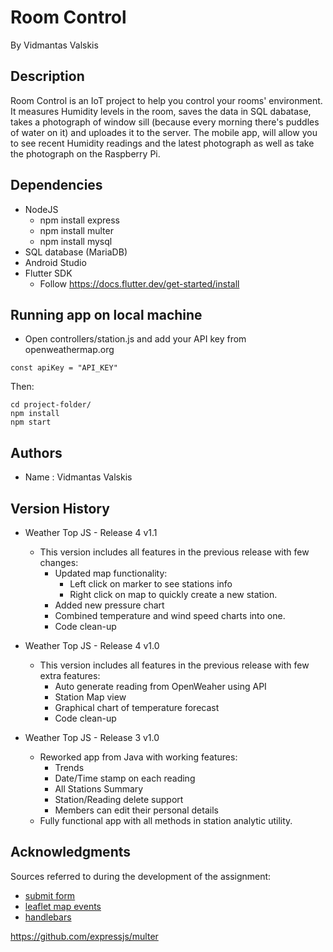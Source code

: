 # Room Control
By Vidmantas Valskis


## Description

Room Control is an IoT project to help you control your rooms' environment. It measures Humidity levels in the room, saves the data in SQL dabatase, takes a photograph of window sill (because every morning there's puddles of water on it) and uploades it to the server. The mobile app, will allow you to see recent Humidity readings and the latest photograph as well as take the photograph on the Raspberry Pi.


## Dependencies

* NodeJS
   * npm install express
   * npm install multer
   * npm install mysql
* SQL database (MariaDB)
* Android Studio
* Flutter SDK
   * Follow https://docs.flutter.dev/get-started/install


## Running app on local machine

* Open controllers/station.js and add your API key from openweathermap.org 
```
const apiKey = "API_KEY"
```
Then:
```
cd project-folder/
npm install
npm start
```


## Authors

* Name : Vidmantas Valskis


## Version History

* Weather Top JS - Release 4 v1.1
    * This version includes all features in the previous release with few changes:
        * Updated map functionality:
            * Left click on marker to see stations info
            * Right click on map to quickly create a new station.
        * Added new pressure chart
        * Combined temperature and wind speed charts into one.
        * Code clean-up
        
* Weather Top JS - Release 4 v1.0
    * This version includes all features in the previous release with few extra features:
        * Auto generate reading from OpenWeaher using API
        * Station Map view
        * Graphical chart of temperature forecast
        * Code clean-up

* Weather Top JS - Release 3 v1.0
    * Reworked app from Java with working features:
        * Trends
        * Date/Time stamp on each reading
        * All Stations Summary
        * Station/Reading delete support
        * Members can edit their personal details
    * Fully functional app with all methods in station analytic utility.


## Acknowledgments

Sources referred to during the development of the assignment:
* [submit form](https://stackoverflow.com/questions/133925/javascript-post-request-like-a-form-submit)
* [leaflet map events](https://leafletjs.com/reference.html#mouseevent)
* [handlebars](https://handlebarsjs.com/api-reference/)


https://github.com/expressjs/multer

